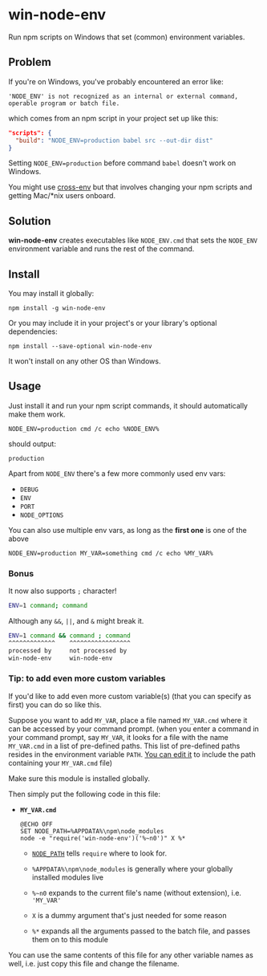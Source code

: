 # win-node-env

Run npm scripts on Windows that set (common) environment variables.

## Problem

If you're on Windows, you've probably encountered an error like:

```batch
'NODE_ENV' is not recognized as an internal or external command, operable program or batch file.
```

which comes from an npm script in your project set up like this:

```json
"scripts": {
  "build": "NODE_ENV=production babel src --out-dir dist"
}
```
Setting `NODE_ENV=production` before command `babel` doesn't work on Windows.

You might use [cross-env] but that involves changing your npm scripts and getting Mac/*nix users onboard.

## Solution

**win-node-env** creates executables like `NODE_ENV.cmd` that sets the `NODE_ENV` environment variable and runs the rest of the command.

## Install

You may install it globally:

```
npm install -g win-node-env
```

Or you may include it in your project's or your library's optional dependencies:

```
npm install --save-optional win-node-env
```

It won't install on any other OS than Windows.

[package.json#os]: https://docs.npmjs.com/files/package.json#os

## Usage

Just install it and run your npm script commands, it should automatically make them work.

```batch
NODE_ENV=production cmd /c echo %NODE_ENV%
```

should output:
```batch
production
```

Apart from `NODE_ENV` there's a few more commonly used env vars:

* `DEBUG`
* `ENV`
* `PORT`
* `NODE_OPTIONS`

You can also use multiple env vars, as long as the **first one** is one of the above

```batch
NODE_ENV=production MY_VAR=something cmd /c echo %MY_VAR%
```

### Bonus

It now also supports `;` character!

```sh
ENV=1 command; command
```

Although any `&&`, `||`, and `&` might break it.

```sh
ENV=1 command && command ; command
^^^^^^^^^^^^^    ^^^^^^^^^^^^^^^^^
processed by     not processed by
win-node-env     win-node-env
```

### Tip: to add even more custom variables

If you'd like to add even more custom variable(s) (that you can specify as first) you can do so like this.

Suppose you want to add `MY_VAR`, place a file named `MY_VAR.cmd` where it can be accessed by your command prompt. (when you enter a command in your command prompt, say `MY_VAR`, it looks for a file with the name `MY_VAR.cmd` in a list of pre-defined paths. This list of pre-defined paths resides in the environment variable `PATH`. [You can edit it][edit-env] to include the path containing your `MY_VAR.cmd` file)

[edit-env]: https://www.google.com/search?q=edit+environment+variables+windows

Make sure this module is installed globally.

Then simply put the following code in this file:

* **`MY_VAR.cmd`**

  ```batch
  @ECHO OFF
  SET NODE_PATH=%APPDATA%\npm\node_modules
  node -e "require('win-node-env')('%~n0')" X %*
  ```

  * [`NODE_PATH`](https://nodejs.org/api/cli.html#cli_node_path_path) tells `require` where to look for.

  * `%APPDATA%\npm\node_modules` is generally where your globally installed modules live

  * `%~n0` expands to the current file's name (without extension), i.e. `'MY_VAR'`

  * `X` is a dummy argument that's just needed for some reason

  * `%*` expands all the arguments passed to the batch file, and passes them on to this module

You can use the same contents of this file for any other variable names as well, i.e. just copy this file and change the filename.

[cross-env]: https://www.npmjs.com/package/cross-env
